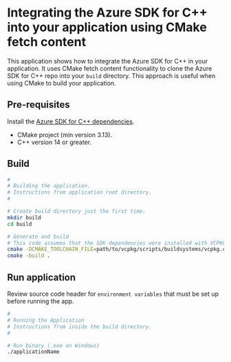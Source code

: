 # Integrating the Azure SDK for C++ into your application using CMake fetch content

This application shows how to integrate the Azure SDK for C++ in your application. It uses CMake fetch content functionality to clone the Azure SDK for C++ repo into your `build` directory. This approach is useful when using CMake to build your application.

## Pre-requisites

Install the [Azure SDK for C++ dependencies](https://github.com/Azure/azure-sdk-for-cpp/blob/master/CONTRIBUTING.md#third-party-dependencies).

- CMake project (min version 3.13).
- C++ version 14 or greater.

## Build

```bash
#
# Building the application.
# Instructions from application root directory.
#

# Create build directory just the first time.
mkdir build
cd build

# Generate and build
# This code assumes that the SDK dependencies were installed with VCPKG
cmake -DCMAKE_TOOLCHAIN_FILE=path/to/vcpkg/scripts/buildsystems/vcpkg.cmake ..
cmake -build .
```

## Run application

Review source code header for `environment variables` that must be set up before running the app.

```bash
#
# Running the Application
# Instructions from inside the build directory.
#

# Run binary (.exe on Windows)
./applicationName
```
